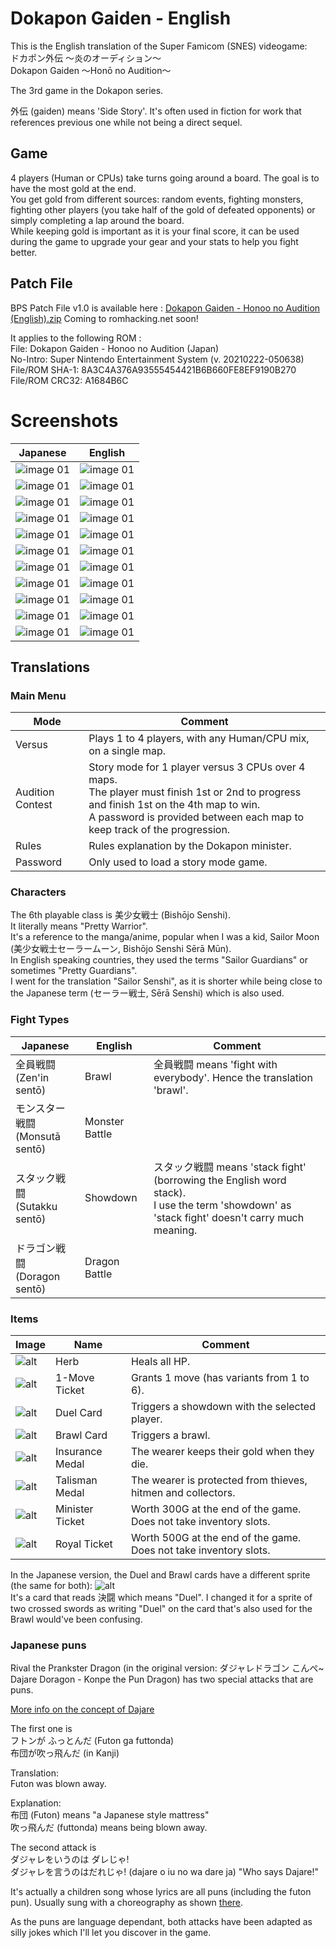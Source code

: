 # Dokapon Gaiden - English

This is the English translation of the Super Famicom (SNES) videogame:<br/>
ドカポン外伝 〜炎のオーディション～<br/>
Dokapon Gaiden 〜Honō no Audition〜

The 3rd game in the Dokapon series.

外伝 (gaiden) means 'Side Story'. It's often used in fiction for work that references previous one while not being a direct sequel.

## Game

4 players (Human or CPUs) take turns going around a board. The goal is to have the most gold at the end.<br/>You get gold from different sources: random events, fighting monsters, fighting other players (you take half of the gold of defeated opponents) or simply completing a lap around the board.<br/>
While keeping gold is important as it is your final score, it can be used during the game to upgrade your gear and your stats to help you fight better.<br/>

## Patch File

BPS Patch File v1.0 is available here : [Dokapon Gaiden - Honoo no Audition (English).zip](/patch/Dokapon%20Gaiden%20-%20Honoo%20no%20Audition%20(English)%201.0.zip)
Coming to romhacking.net soon!

It applies to the following ROM :<br/>
File: Dokapon Gaiden - Honoo no Audition (Japan)<br/>
No-Intro: Super Nintendo Entertainment System (v. 20210222-050638)<br/>
File/ROM SHA-1: 8A3C4A376A93555454421B6B660FE8EF9190B270<br/>
File/ROM CRC32: A1684B6C<br/>

# Screenshots

Japanese | English
------------ | -------------
![image 01](screenshots/japanese/01.png) | ![image 01](screenshots/english/01.png)
![image 01](screenshots/japanese/02.png) | ![image 01](screenshots/english/02.png)
![image 01](screenshots/japanese/03.png) | ![image 01](screenshots/english/03.png)
![image 01](screenshots/japanese/04.png) | ![image 01](screenshots/english/04.png)
![image 01](screenshots/japanese/05.png) | ![image 01](screenshots/english/05.png)
![image 01](screenshots/japanese/06.png) | ![image 01](screenshots/english/06.png)
![image 01](screenshots/japanese/07.png) | ![image 01](screenshots/english/07.png)
![image 01](screenshots/japanese/08.png) | ![image 01](screenshots/english/08.png)
![image 01](screenshots/japanese/09.png) | ![image 01](screenshots/english/09.png)
![image 01](screenshots/japanese/10.png) | ![image 01](screenshots/english/10.png)
![image 01](screenshots/japanese/11.png) | ![image 01](screenshots/english/11.png)


## Translations

### Main Menu

Mode | Comment
--- | ---
Versus | Plays 1 to 4 players, with any Human/CPU mix, on a single map.
Audition Contest | Story mode for 1 player versus 3 CPUs over 4 maps.<br/>The player must finish 1st or 2nd to progress and finish 1st on the 4th map to win.<br/>A password is provided between each map to keep track of the progression.
Rules | Rules explanation by the Dokapon minister.
Password | Only used to load a story mode game.


### Characters

The 6th playable class is 美少女戦士 (Bishōjo Senshi).<br/>
It literally means "Pretty Warrior".<br/>
It's a reference to the manga/anime, popular when I was a kid, Sailor Moon (美少女戦士セーラームーン, Bishōjo Senshi Sērā Mūn).<br/>
In English speaking countries, they used the terms "Sailor Guardians" or sometimes "Pretty Guardians".<br/>
I went for the translation "Sailor Senshi", as it is shorter while being close to the Japanese term (セーラー戦士, Sērā Senshi) which is also used.<br/>

### Fight Types

Japanese | English | Comment
--- | --- | ---
全員戦闘<br/>(Zen'in sentō) | Brawl | 全員戦闘 means 'fight with everybody'. Hence the translation 'brawl'.
モンスター戦闘<br/>(Monsutā sentō) | Monster Battle | 
スタック戦闘<br/>(Sutakku sentō) | Showdown | スタック戦闘 means 'stack fight' (borrowing the English word stack).<br/>I use the term 'showdown' as 'stack fight' doesn't carry much meaning.
ドラゴン戦闘<br/>(Doragon sentō) | Dragon Battle | 


### Items

Image | Name | Comment
--- | --- | ---
![alt](screenshots/sprites/items/herb.png) | Herb | Heals all HP.
![alt](screenshots/sprites/items/move-ticket.png) | 1-Move Ticket | Grants 1 move (has variants from 1 to 6).
![alt](screenshots/sprites/items/duel.png) | Duel Card | Triggers a showdown with the selected player.
![alt](screenshots/sprites/items/duel.png) | Brawl Card | Triggers a brawl.
![alt](screenshots/sprites/items/insurance-medal.png) | Insurance Medal | The wearer keeps their gold when they die.
![alt](screenshots/sprites/items/talisman-medal.png) | Talisman Medal | The wearer is protected from thieves, hitmen and collectors.
![alt](screenshots/sprites/items/minister-ticket.png) | Minister Ticket | Worth 300G at the end of the game.<br/>Does not take inventory slots.
![alt](screenshots/sprites/items/royal-ticket.png) | Royal Ticket | Worth 500G at the end of the game.<br/>Does not take inventory slots.

In the Japanese version, the Duel and Brawl cards have a different sprite (the same for both): ![alt](screenshots/sprites/items/duel-jpn.png)<br/>
It's a card that reads 決闘 which means "Duel". I changed it for a sprite of two crossed swords as writing "Duel" on the card that's also used for the Brawl would've been confusing.

### Japanese puns

Rival the Prankster Dragon (in the original version: ダジャレドラゴン
こんぺ~ Dajare Doragon - Konpe the Pun Dragon) has two special attacks that are puns.

[More info on the concept of Dajare](https://en.wikipedia.org/wiki/Dajare)

The first one is<br/>
フトンが ふっとんだ (Futon ga futtonda)<br/>
布団が吹っ飛んだ (in Kanji) 

Translation:<br/>
Futon was blown away.

Explanation:<br/>
布団 (Futon) means "a Japanese style mattress"<br/>
吹っ飛んだ (futtonda) means being blown away.

The second attack is<br/>
ダジャレをいうのは ダレじゃ!<br/>
ダジャレを言うのはだれじゃ! (dajare o iu no wa dare ja)
"Who says Dajare!"

It's actually a children song whose lyrics are all puns (including the futon pun).
Usually sung with a choreography as shown [there](https://youtu.be/m_8Un4-gtWw).

As the puns are language dependant, both attacks have been adapted as silly jokes which I'll let you discover in the game.